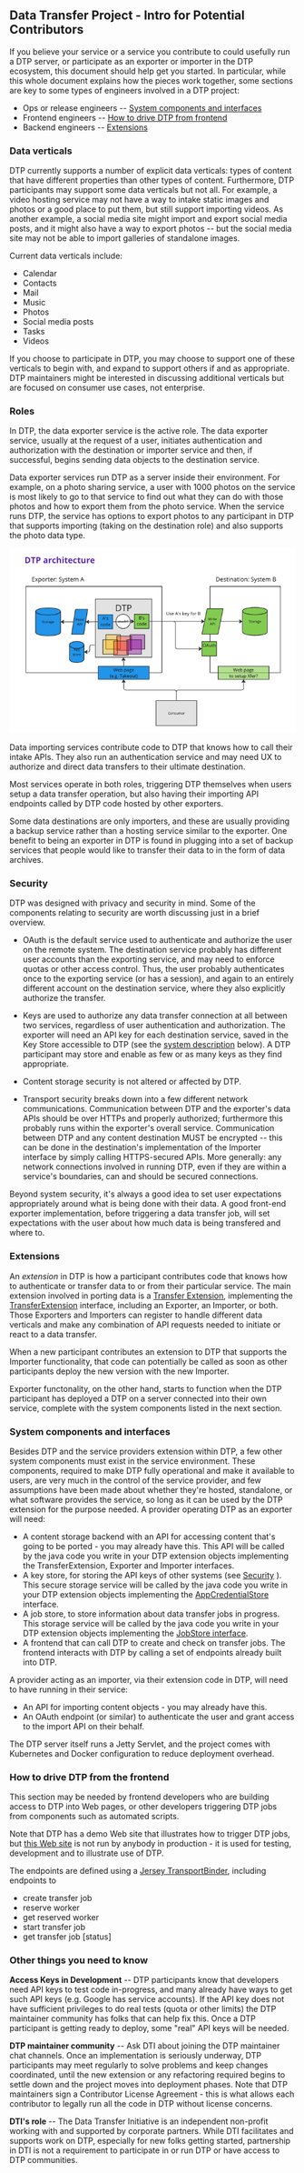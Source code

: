 <br/>

## Data Transfer Project - Intro for Potential Contributors

If you believe your service or a service you contribute to could usefully run a DTP server, or participate as an exporter or importer in the DTP ecosystem, this document should help get you started. In particular, while this whole document explains how the pieces work together, some sections are key to some types of engineers involved in a DTP project:
 * Ops or release engineers -- [System components and interfaces](#system)
 * Frontend engineers -- [How to drive DTP from frontend ](#frontend)
 * Backend engineers -- [Extensions](#extensions)

### Data verticals

DTP currently supports a number of explicit data verticals: types of content that have different properties than other types of content.  Furthermore, DTP participants may support some data verticals but not all.  For example, a video hosting service may not have a way to intake static images and photos or a good place to put them, but still support importing videos.  As another example, a social media site might import and export social media posts, and it might also have a way to export photos -- but the social media site may not be able to import galleries of standalone images.

Current data verticals include:
 * Calendar
 * Contacts
 * Mail
 * Music
 * Photos
 * Social media posts
 * Tasks
 * Videos

If you choose to participate in DTP, you may choose to support one of these verticals to begin with, and expand to support others if and as appropriate.  DTP maintainers might be interested in discussing additional verticals but are focused on consumer use cases, not enterprise.

### Roles

In DTP, the data exporter service is the active role.  The data exporter service, usually at the request of a user, initiates authentication and authorization with the destination or importer service and then, if successful, begins sending data objects to the destination service.

Data exporter services run DTP as a server inside their environment.  For example, on a photo sharing service, a user with 1000 photos on the service is most likely to go to that service to find out what they can do with those photos and how to export them from the photo service.  When the service runs DTP, the service has options to export photos to any participant in DTP that supports importing (taking on the destination role) and also supports the photo data type.

<img title="DTP Architecture" alt="A boxes-and-arrows diagram of the exporter and importer roles and how they interact with their system components, including the DTP server with code contributed by both roles." src="/assets/DTP architecture.png"/>

Data importing services contribute code to DTP that knows how to call their intake APIs.  They also run an authentication service and may need UX to authorize and direct data transfers to their ultimate destination.

Most services operate in both roles, triggering DTP themselves when users setup a data transfer operation, but also having their importing API endpoints called by DTP code hosted by other exporters.

Some data destinations are only importers, and these are usually providing a backup service rather than a hosting service similar to the exporter.  One benefit to being an exporter in DTP is found in plugging into a set of backup services that people would like to transfer their data to in the form of data archives.

### <a name="security"></a>Security

DTP was designed with privacy and security in mind.  Some of the components relating to security are worth discussing just in a brief overview.

* OAuth is the default service used to authenticate and authorize the user on the remote system.  The destination service probably has different user accounts than the exporting service, and may need to enforce quotas or other access control.  Thus, the user probably authenticates once to the exporting service (or has a session), and again to an entirely different account on the destination service, where they also explicitly authorize the transfer.

* Keys are used to authorize any data transfer connection at all between two services, regardless of user authentication and authorization.  The exporter will need an API key for each destination service, saved in the Key Store accessible to DTP (see the [system description](#system) below).  A DTP participant may store and enable as few or as many keys as they find appropriate.

* Content storage security is not altered or affected by DTP.

* Transport security breaks down into a few different network communications.  Communication between DTP and the exporter's data APIs should be over HTTPs and properly authorized; furthermore this probably runs within the exporter's overall service.  Communication between DTP and any content destination MUST be encrypted -- this can be done in the destination's implementation of the Importer interface by simply calling HTTPS-secured APIs. More generally: any network connections involved in running DTP, even if they are within a service's boundaries, can and should be secured connections.

Beyond system security, it's always a good idea to set user expectations appropriately around what is being done with their data.  A good front-end exporter implementation, before triggering a data transfer job, will set expectations with the user about how much data is being transfered and where to.

### <a name="extensions"></a>Extensions

An *extension* in DTP is how a participant contributes code that knows how to authenticate or transfer data to or from their particular service.  The main extension involved in porting data is a [Transfer Extension](https://github.com/google/data-transfer-project/tree/master/extensions/data-transfer), implementing the [TransferExtension](https://github.com/google/data-transfer-project/blob/master/portability-spi-transfer/src/main/java/org/datatransferproject/spi/transfer/extension/TransferExtension.java) interface, including an Exporter, an Importer, or both.  Those Exporters and Importers can register to handle different data verticals and make any combination of API requests needed to initiate or react to a data transfer.

When a new participant contributes an extension to DTP that supports the Importer functionality, that code can potentially be called as soon as other participants deploy the new version with the new Importer.

Exporter functonality, on the other hand, starts to function when the DTP participant has deployed a DTP on a server connected into their own service, complete with the system components listed in the next section.


### <a name="system"></a>System components and interfaces

Besides DTP and the service providers extension within DTP, a few other system components must exist in the service environment.  These components, required to make DTP fully operational and make it available to users, are very much in the control of the service provider, and few assumptions have been made about whether they're hosted, standalone, or what software provides the service, so long as it can be used by the DTP extension for the purpose needed.  A provider operating DTP as an exporter will need:

* A content storage backend with an API for accessing content that's going to be ported - you may already have this.  This API will be called by the java code you write in your DTP extension objects implementing the TransferExtension,  Exporter and Importer interfaces.
* A key store, for storing the API keys of other systems (see [Security](#security) ).  This secure storage service will be called by the java code you write in your DTP extension objects implementing the [AppCredentialStore](https://github.com/google/data-transfer-project/blob/master/portability-spi-cloud/src/main/java/org/datatransferproject/spi/cloud/storage/AppCredentialStore.java) interface.
* A job store, to store information about data transfer jobs in progress.  This storage service will be called by the java code you write in your DTP extension objects implementing the [JobStore interface](https://github.com/google/data-transfer-project/blob/master/portability-spi-cloud/src/main/java/org/datatransferproject/spi/cloud/storage/JobStore.java).
* A frontend that can call DTP to create and check on transfer jobs.  The frontend interacts with DTP by calling a set of endpoints already built into DTP.

A provider acting as an importer, via their extension code in DTP, will need to have running in their service:
* An API for importing content objects - you may already have this.
* An OAuth endpoint (or similar) to authenticate the user and grant access to the import API on their behalf.

The DTP server itself runs a Jetty Servlet, and the project comes with Kubernetes and Docker configuration to reduce deployment overhead.

### <a name="frontend"></a>How to drive DTP from the frontend 

This section may be needed by frontend developers who are building access to DTP into Web pages, or other developers triggering DTP jobs from components such as automated scripts.

Note that DTP has a demo Web site that illustrates how to trigger DTP jobs, but [this Web site](https://github.com/google/data-transfer-project/tree/master/distributions/demo-server) is not run by anybody in production - it is used for testing, development and to illustrate use of DTP.

The endpoints are defined using a [Jersey TransportBinder](https://github.com/google/data-transfer-project/blob/master/extensions/transport/portability-transport-jettyrest/src/main/java/org/datatransferproject/transport/jettyrest/rest/JerseyTransportBinder.java), including endpoints to
* create transfer job
* reserve worker
* get reserved worker
* start transfer job
* get transfer job \[status\]


### Other things you need to know

**Access Keys in Development** -- DTP participants know that developers need API keys to test code in-progress, and many already have ways to get such API keys (e.g. Google has service accounts).  If the API key does not have sufficient privileges to do real tests (quota or other limits) the DTP maintainer community has folks that can help fix this.  Once a DTP participant is getting ready to deploy, some "real" API keys will be needed.

**DTP maintainer community** -- Ask DTI about joining the DTP maintainer chat channels.  Once an implementation is seriously underway, DTP participants may meet regularly to solve problems and keep changes coordinated, until the new extension or any refactoring required begins to settle down and the project moves into deployment phases.  Note that DTP maintainers sign a Contributor License Agreement - this is what allows each contributor to legally run all the code in DTP without license concerns.

**DTI's role** -- The Data Transfer Initiative is an independent non-profit working with and supported by corporate partners.  While DTI facilitates and supports work on DTP, especially for new folks getting started, partnership in DTI is not a requirement to participate in or run DTP or have access to DTP communities.



<br/>
